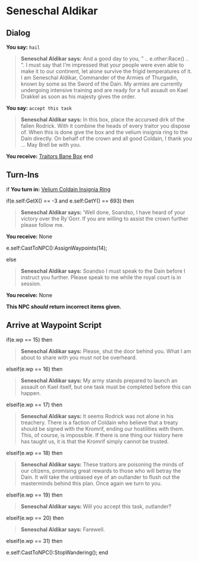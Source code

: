 # Seneschal Aldikar
## Dialog

**You say:** `hail`



>**Seneschal Aldikar says:** And a good day to you, " .. e.other:Race() .. ". I must say that I'm impressed that your people were even able to make it to our continent, let alone survive the frigid temperatures of it. I am Seneschal Aldikar, Commander of the Armies of Thurgadin, known by some as the Sword of the Dain. My armies are currently undergoing intensive training and are ready for a full assault on Kael Drakkel as soon as his majesty gives the order.

**You say:** `accept this task`



>**Seneschal Aldikar says:** In this box, place the accursed dirk of the fallen Rodrick. With it combine the heads of every traitor you dispose of. When this is done give the box and the velium insignia ring to the Dain directly. On behalf of the crown and all good Coldain, I thank you ... May Brell be with you.


**You receive:**  [Traitors Bane Box](/item/17055)
end

## Turn-Ins





if **You turn in:** [Velium Coldain Insignia Ring](/item/30164)


if(e.self:GetX() == -3 and e.self:GetY() == 693) then



>**Seneschal Aldikar says:** 'Well done, Soandso, I have heard of your victory over the Ry\`Gorr. If you are willing to assist the crown further please follow me.



 **You receive:** None 



e.self:CastToNPC():AssignWaypoints(14);


else



>**Seneschal Aldikar says:** Soandso I must speak to the Dain before I instruct you further. Please speak to me while the royal court is in session.



 **You receive:** None 


**This NPC *should* return incorrect items given.**

## Arrive at Waypoint Script

if(e.wp == 15) then


>**Seneschal Aldikar says:** Please, shut the door behind you. What I am about to share with you must not be overheard.

elseif(e.wp == 16) then


>**Seneschal Aldikar says:** My army stands prepared to launch an assault on Kael itself, but one task must be completed before this can happen.

elseif(e.wp == 17) then


>**Seneschal Aldikar says:** It seems Rodrick was not alone in his treachery. There is a faction of Coldain who believe that a treaty should be signed with the Kromrif, ending our hostilities with them. This, of course, is impossible. If there is one thing our history here has taught us, it is that the Kromrif simply cannot be trusted.

elseif(e.wp == 18) then


>**Seneschal Aldikar says:** These traitors are poisoning the minds of our citizens, promising great rewards to those who will betray the Dain. It will take the unbiased eye of an outlander to flush out the masterminds behind this plan. Once again we turn to you.

elseif(e.wp == 19) then


>**Seneschal Aldikar says:** Will you accept this task, outlander?

elseif(e.wp == 20) then


>**Seneschal Aldikar says:** Farewell.

elseif(e.wp == 31) then


e.self:CastToNPC():StopWandering();
end
